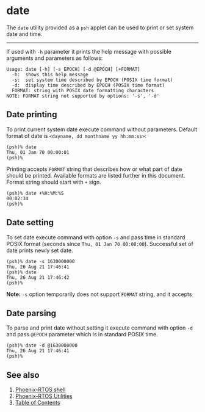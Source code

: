 # date

The `date` utility provided as a `psh` applet can be used to print or set system date and time.

---

If used with `-h` parameter it prints the help message with possible arguments and parameters as follows:

```text
Usage: date [-h] [-s EPOCH] [-d @EPOCH] [+FORMAT]
  -h:  shows this help message
  -s:  set system time described by EPOCH (POSIX time format)
  -d:  display time described by EPOCH (POSIX time format)
  FORMAT: string with POSIX date formatting characters
NOTE: FORMAT string not supported by options: '-s', '-d'
```

## Date printing

To print current system date execute command without parameters. Default format of date is
`<dayname, dd monthname yy hh:mm:ss>`:

```text
(psh)% date
Thu, 01 Jan 70 00:00:01
(psh)%
```

Printing accepts `FORMAT` string that describes how or what part of date should be printed. Available formats are listed
further in this document. Format string should start with `+` sign.

```text
(psh)% date +%H:%M:%S
00:02:34
(psh)%
```

## Date setting

To set date execute command with option `-s` and pass time in standard POSIX format
(seconds since `Thu, 01 Jan 70 00:00:00`). Successful set of date prints newly set date.

```text
(psh)% date -s 1630000000
Thu, 26 Aug 21 17:46:41
(psh)% date
Thu, 26 Aug 21 17:46:42
(psh)%
```

__Note:__ `-s` option temporarily does not support `FORMAT` string, and it accepts

## Date parsing

To parse and print date without setting it execute command with option `-d` and pass `@EPOCH` parameter which is in
standard POSIX time.

```text
(psh)% date -d @1630000000
Thu, 26 Aug 21 17:46:41
(psh)%
```

## See also

1. [Phoenix-RTOS shell](psh.md)
2. [Phoenix-RTOS Utilities](../README.md)
3. [Table of Contents](../../README.md)

